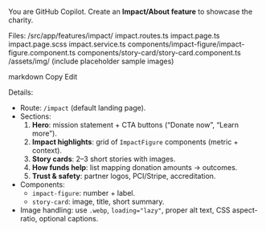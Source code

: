 You are GitHub Copilot. Create an **Impact/About feature** to showcase the charity.

Files:
/src/app/features/impact/
impact.routes.ts
impact.page.ts
impact.page.scss
impact.service.ts
components/impact-figure/impact-figure.component.ts
components/story-card/story-card.component.ts
/assets/img/ (include placeholder sample images)

markdown
Copy
Edit

Details:
- Route: `/impact` (default landing page).
- Sections:
  1. **Hero**: mission statement + CTA buttons (“Donate now”, “Learn more”).
  2. **Impact highlights**: grid of `ImpactFigure` components (metric + context).
  3. **Story cards**: 2–3 short stories with images.
  4. **How funds help**: list mapping donation amounts → outcomes.
  5. **Trust & safety**: partner logos, PCI/Stripe, accreditation.
- Components:
  - `impact-figure`: number + label.
  - `story-card`: image, title, short summary.
- Image handling: use `.webp`, `loading="lazy"`, proper alt text, CSS aspect-ratio, optional captions.
